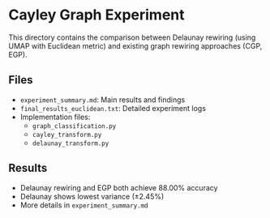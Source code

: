 # Cayley Graph Experiment

This directory contains the comparison between Delaunay rewiring (using UMAP with Euclidean metric) and existing graph rewiring approaches (CGP, EGP).

## Files
- `experiment_summary.md`: Main results and findings
- `final_results_euclidean.txt`: Detailed experiment logs
- Implementation files:
  - `graph_classification.py`
  - `cayley_transform.py`
  - `delaunay_transform.py`

## Results
- Delaunay rewiring and EGP both achieve 88.00% accuracy
- Delaunay shows lowest variance (±2.45%)
- More details in `experiment_summary.md`
